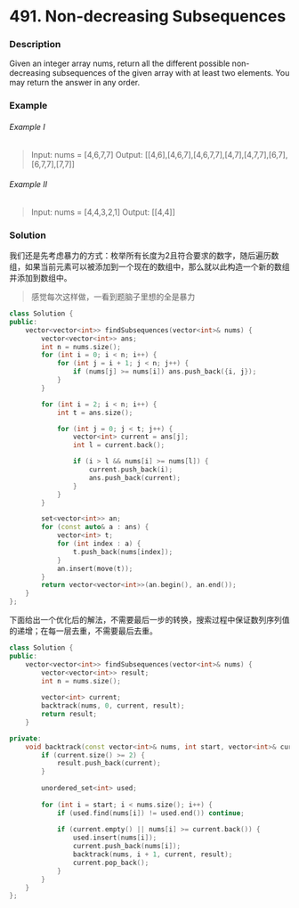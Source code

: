 # 491. Non-decreasing Subsequences

### Description

Given an integer array nums, return all the different possible non-decreasing subsequences of the given array with at least two elements. You may return the answer in any order.

### Example 

###### Example I

> Input: nums = [4,6,7,7]
> Output: [[4,6],[4,6,7],[4,6,7,7],[4,7],[4,7,7],[6,7],[6,7,7],[7,7]]

###### Example II

> Input: nums = [4,4,3,2,1]
> Output: [[4,4]]

### Solution

我们还是先考虑暴力的方式：枚举所有长度为2且符合要求的数字，随后遍历数组，如果当前元素可以被添加到一个现在的数组中，那么就以此构造一个新的数组并添加到数组中。

> 感觉每次这样做，一看到题脑子里想的全是暴力

```c++
class Solution {
public:
    vector<vector<int>> findSubsequences(vector<int>& nums) {
        vector<vector<int>> ans;
        int n = nums.size();
        for (int i = 0; i < n; i++) {
            for (int j = i + 1; j < n; j++) {
                if (nums[j] >= nums[i]) ans.push_back({i, j});
            }
        }

        for (int i = 2; i < n; i++) {
            int t = ans.size();

            for (int j = 0; j < t; j++) {
                vector<int> current = ans[j];
                int l = current.back();

                if (i > l && nums[i] >= nums[l]) {
                    current.push_back(i);
                    ans.push_back(current);
                }
            }
        }

        set<vector<int>> an;
        for (const auto& a : ans) {
            vector<int> t;
            for (int index : a) {
                t.push_back(nums[index]);
            } 
            an.insert(move(t));
        }
        return vector<vector<int>>(an.begin(), an.end());
    }
};
```

下面给出一个优化后的解法，不需要最后一步的转换，搜索过程中保证数列序列值的递增；在每一层去重，不需要最后去重。

```c++
class Solution {
public:
    vector<vector<int>> findSubsequences(vector<int>& nums) {
        vector<vector<int>> result;
        int n = nums.size();
        
        vector<int> current;
        backtrack(nums, 0, current, result);
        return result;
    }

private:
    void backtrack(const vector<int>& nums, int start, vector<int>& current, vector<vector<int>>& result) {
        if (current.size() >= 2) {
            result.push_back(current);
        }
        
        unordered_set<int> used; 
        
        for (int i = start; i < nums.size(); i++) {
            if (used.find(nums[i]) != used.end()) continue;
            
            if (current.empty() || nums[i] >= current.back()) {
                used.insert(nums[i]);
                current.push_back(nums[i]);
                backtrack(nums, i + 1, current, result);
                current.pop_back();
            }
        }
    }
};
```
